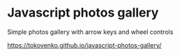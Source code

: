 # Javascript photos gallery
Simple photos gallery with arrow keys and wheel controls

https://tokovenko.github.io/javascript-photos-gallery/
